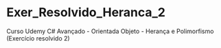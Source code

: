 # Exer_Resolvido_Heranca_2
Curso Udemy C# Avançado - Orientada Objeto - Herança e Polimorfismo (Exercício resolvido 2)
